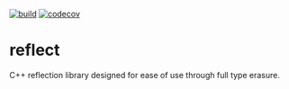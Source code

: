 [![build](https://api.travis-ci.org/j-zeppenfeld/reflect.svg?branch=master)](https://travis-ci.org/j-zeppenfeld/reflect)
[![codecov](https://codecov.io/gh/j-zeppenfeld/reflect/branch/master/graph/badge.svg)](https://codecov.io/gh/j-zeppenfeld/reflect)

# reflect
C++ reflection library designed for ease of use through full type erasure.
